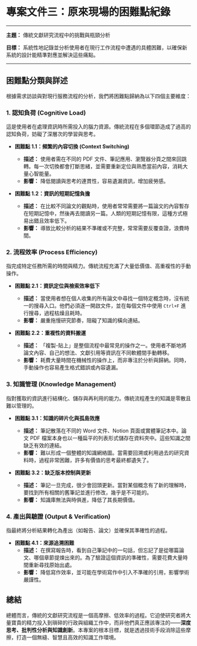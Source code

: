 # 專案文件三：原來現場的困難點紀錄

---

**主題：** 傳統文獻研究流程中的挑戰與瓶頸分析

**目標：** 系統性地記錄並分析使用者在現行工作流程中遭遇的具體困難，以確保新系統的設計能精準對應並解決這些痛點。

---

## 困難點分類與詳述

根據需求訪談與對現行服務流程的分析，我們將困難點歸納為以下四個主要維度：

### 1. 認知負荷 (Cognitive Load)

這是使用者在處理資訊時所需投入的腦力資源。傳統流程在多個環節造成了過高的認知負荷，妨礙了深層次的學習與思考。

-   **困難點 1.1：頻繁的內容切換 (Context Switching)**
    -   **描述：** 使用者需在不同的 PDF 文件、筆記應用、瀏覽器分頁之間來回跳轉。每一次切換都會打斷思緒，並需要重新定位與熟悉當前內容，消耗大量心智能量。
    -   **影響：** 降低閱讀與思考的連貫性，容易遺漏資訊，增加疲勞感。

-   **困難點 1.2：資訊的短期記憶負擔**
    -   **描述：** 在比較不同論文的觀點時，使用者常常需要將一篇論文的內容暫存在短期記憶中，然後再去閱讀另一篇。人類的短期記憶有限，這種方式極易出錯且效率低下。
    -   **影響：** 導致比較分析的結果不準確或不完整，常常需要反覆查證，浪費時間。

### 2. 流程效率 (Process Efficiency)

指完成特定任務所需的時間與精力。傳統流程充滿了大量低價值、高重複性的手動操作。

-   **困難點 2.1：資訊定位與檢索效率低下**
    -   **描述：** 當使用者想在個人收集的所有論文中尋找一個特定概念時，沒有統一的搜尋入口。他們必須逐一開啟文件，並在每個文件中使用 `Ctrl+F` 進行搜尋，過程枯燥且耗時。
    -   **影響：** 嚴重拖慢研究節奏，阻礙了知識的橫向連結。

-   **困難點 2.2：重複性的資料搬運**
    -   **描述：** 「複製-貼上」是整個流程中最常見的操作之一。使用者不斷地將論文內容、自己的想法、文獻引用等資訊在不同軟體間手動轉移。
    -   **影響：** 耗費大量時間在機械性的操作上，而非專注於分析與歸納。同時，手動操作也容易產生格式錯誤或內容遺漏。

### 3. 知識管理 (Knowledge Management)

指對獲取的資訊進行結構化、儲存與再利用的能力。傳統流程產生的知識是零散且難以管理的。

-   **困難點 3.1：知識的碎片化與孤島效應**
    -   **描述：** 筆記散落在不同的 Word 文件、Notion 頁面或實體筆記本中。論文 PDF 檔案本身也以一種扁平的列表形式儲存在資料夾中。這些知識之間缺乏有效的連結。
    -   **影響：** 難以形成一個整體的知識網絡圖。當需要回溯或利用過去的研究資料時，過程非常困難，許多有價值的思考最終都遺失了。

-   **困難點 3.2：缺乏版本控制與更新**
    -   **描述：** 筆記一旦完成，很少會回頭更新。當對某個概念有了新的理解時，要找到所有相關的舊筆記並進行修改，幾乎是不可能的。
    -   **影響：** 知識庫無法與時俱進，降低了其長期價值。

### 4. 產出與驗證 (Output & Verification)

指最終將分析結果轉化為產出（如報告、論文）並確保其準確性的過程。

-   **困難點 4.1：來源追溯困難**
    -   **描述：** 在撰寫報告時，看到自己筆記中的一句話，但忘記了是從哪篇論文、哪個章節提煉出來的。為了驗證這個資訊的準確性，需要花費大量時間重新尋找原始出處。
    -   **影響：** 降低寫作效率，並可能在學術寫作中引入不準確的引用，影響學術嚴謹性。

## 總結

總體而言，傳統的文獻研究流程是一個高摩擦、低效率的過程。它迫使研究者將大量寶貴的精力投入到瑣碎的行政與組織工作中，而非他們真正應該專注的——**深度思考、批判性分析與知識創新**。本專案的根本目標，就是透過技術手段消除這些摩擦，打造一個無縫、智慧且高效的知識工作環境。 